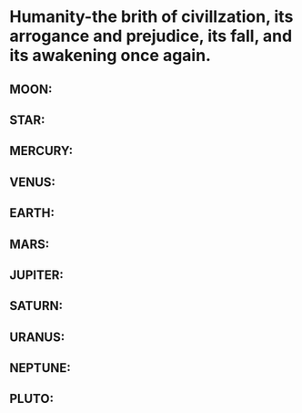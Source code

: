 # Humanity-the brith of civillzation, its arrogance and prejudice, its fall, and its awakening once again.

## MOON: 

## STAR:

## MERCURY:

## VENUS:

## EARTH:

## MARS:

## JUPITER:

## SATURN:

## URANUS:

## NEPTUNE:

## PLUTO:




